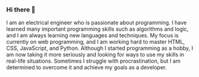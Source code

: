 ### Hi there 👋

I am an electrical engineer who is passionate about programming. 
I have learned many important programming skills such as algorithms and logic, and I am always learning new languages and techniques. 
My focus is currently on web programming, and I am working hard to master HTML, CSS, JavaScript, and Python. 
Although I started programming as a hobby, I am now taking it more seriously and looking for ways to use my skills in real-life situations. 
Sometimes I struggle with procrastination, but I am determined to overcome it and achieve my goals as a developer.

<!--
**nrkmrvl/nrkmrvl** is a ✨ _special_ ✨ repository because its `README.md` (this file) appears on your GitHub profile.

Here are some ideas to get you started:

- 🔭 I’m currently working on ...
- 🌱 I’m currently learning ...
- 👯 I’m looking to collaborate on ...
- 🤔 I’m looking for help with ...
- 💬 Ask me about ...
- 📫 How to reach me: ...
- 😄 Pronouns: ...
- ⚡ Fun fact: ...
-->
